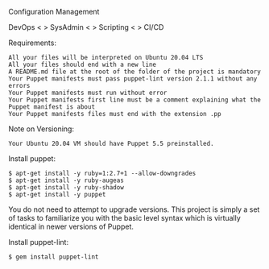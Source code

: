 Configuration Management

DevOps < > SysAdmin < > Scripting < > CI/CD

Requirements:

    All your files will be interpreted on Ubuntu 20.04 LTS
    All your files should end with a new line
    A README.md file at the root of the folder of the project is mandatory
    Your Puppet manifests must pass puppet-lint version 2.1.1 without any errors
    Your Puppet manifests must run without error
    Your Puppet manifests first line must be a comment explaining what the Puppet manifest is about
    Your Puppet manifests files must end with the extension .pp

Note on Versioning:

    Your Ubuntu 20.04 VM should have Puppet 5.5 preinstalled. 

Install puppet:

    $ apt-get install -y ruby=1:2.7+1 --allow-downgrades
    $ apt-get install -y ruby-augeas
    $ apt-get install -y ruby-shadow
    $ apt-get install -y puppet

You do not need to attempt to upgrade versions. This project is simply a set of tasks to familiarize you with the basic level syntax which is virtually identical in newer versions of Puppet. 

Install puppet-lint:

    $ gem install puppet-lint

